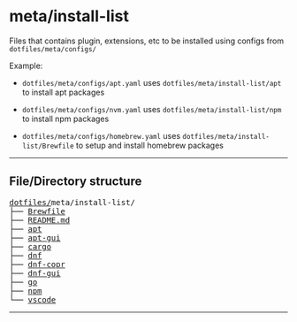 # meta/install-list

Files that contains plugin, extensions, etc to be installed using configs from `dotfiles/meta/configs/`

Example:

- `dotfiles/meta/configs/apt.yaml` uses `dotfiles/meta/install-list/apt` to install apt packages

- `dotfiles/meta/configs/nvm.yaml` uses `dotfiles/meta/install-list/npm` to install npm packages

- `dotfiles/meta/configs/homebrew.yaml` uses `dotfiles/meta/install-list/Brewfile` to setup and install homebrew packages

---

## File/Directory structure

<!--
Quick tip: to generate tree structure with URL, run the following command
tree meta/install-list -H "."
-->

<pre>
<a href="../../../../">dotfiles/</a>meta/install-list/
├── <a href="./Brewfile">Brewfile</a>
├── <a href="./README.md">README.md</a>
├── <a href="./apt">apt</a>
├── <a href="./apt-gui">apt-gui</a>
├── <a href="./cargo">cargo</a>
├── <a href="./dnf">dnf</a>
├── <a href="./dnf-copr">dnf-copr</a>
├── <a href="./dnf-gui">dnf-gui</a>
├── <a href="./go">go</a>
├── <a href="./npm">npm</a>
└── <a href="./vscode">vscode</a>
</pre>

---
